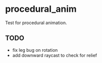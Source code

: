 # procedural_anim
Test for procedural animation.

## TODO
- fix leg bug on rotation
- add downward raycast to check for relief 
